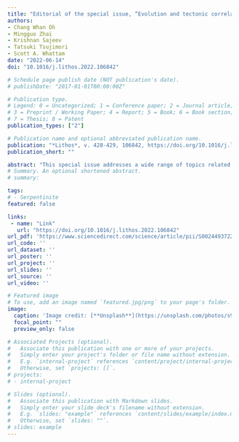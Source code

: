 ```yaml
---
title: "Editorial of the special issue, “Evolution and tectonic correlations of East and South Asia: A geochemical, petrological and tectonic perspective”"
authors:
- Chang Whan Oh
- Mingguo Zhai
- Krishnan Sajeev
- Tatsuki Tsujimori
- Scott A. Whattam
date: "2022-06-14"
doi: "10.1016/j.lithos.2022.106842"

# Schedule page publish date (NOT publication's date).
# publishDate: "2017-01-01T00:00:00Z"

# Publication type.
# Legend: 0 = Uncategorized; 1 = Conference paper; 2 = Journal article;
# 3 = Preprint / Working Paper; 4 = Report; 5 = Book; 6 = Book section;
# 7 = Thesis; 8 = Patent
publication_types: ["2"]

# Publication name and optional abbreviated publication name.
publication: "*Lithos*, v. 428-429, 106842, https://doi.org/10.1016/j.lithos.2022.106842"
publication_short: ""

abstract: "This special issue addresses a wide range of topics related to petrological, geochemical, and tectonic processes in Asia and aims to celebrate the 20th anniversary of Korea-China joint research and to establish the basis for a joint research project among Korea and other Asian countries, including Japan, India and Sri Lanka in the future. This special issue consists of papers presented at the International Meeting (Tectonic Evolution of Asia from Precambrian to present time, 2019/10/23–24, Jeju, South Korea, Geological Society of Korea) which celebrated the 20th anniversary of the Korea-China joint research and other invited manuscripts. The editorial team of this special issue includes five Guest Editors: Chang Whan Oh (Korea), Mingguo Zhai (China), Krishnan Sajeev (India), Tatsuki Tsujimori (Japan), and Scott Whattam (Canada). Prof. J.G. Liou of Stanford University, also helped us to prepare this special issue."
# Summary. An optional shortened abstract.
# summary: 

tags: 
# - Serpentinite
featured: false

links:
 - name: "Link"
   url: "https://doi.org/10.1016/j.lithos.2022.106842"
url_pdf: 'https://www.sciencedirect.com/science/article/pii/S0024493722002511'
url_code: ''
url_dataset: ''
url_poster: ''
url_project: ''
url_slides: ''
url_source: ''
url_video: ''

# Featured image
# To use, add an image named `featured.jpg/png` to your page's folder. 
image: 
  caption: 'Image credit: [**Unsplash**](https://unsplash.com/photos/s9CC2SKySJM)'
  focal_point: ""
  preview_only: false

# Associated Projects (optional).
#   Associate this publication with one or more of your projects.
#   Simply enter your project's folder or file name without extension.
#   E.g. `internal-project` references `content/project/internal-project/index.md`.
#   Otherwise, set `projects: []`.
# projects:
# - internal-project

# Slides (optional).
#   Associate this publication with Markdown slides.
#   Simply enter your slide deck's filename without extension.
#   E.g. `slides: "example"` references `content/slides/example/index.md`.
#   Otherwise, set `slides: ""`.
# slides: example
---
```

